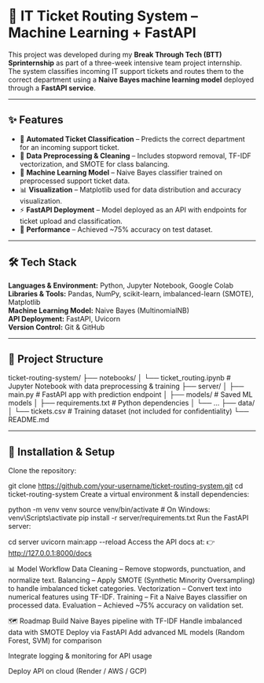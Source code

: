 # 📨 IT Ticket Routing System – Machine Learning + FastAPI

This project was developed during my **Break Through Tech (BTT) Sprinternship** as part of a three-week intensive team project internship.  
The system classifies incoming IT support tickets and routes them to the correct department using a **Naive Bayes machine learning model** deployed through a **FastAPI service**.

---

## ✨ Features

- 🔄 **Automated Ticket Classification** – Predicts the correct department for an incoming support ticket.  
- 🧹 **Data Preprocessing & Cleaning** – Includes stopword removal, TF-IDF vectorization, and SMOTE for class balancing.  
- 🤖 **Machine Learning Model** – Naive Bayes classifier trained on preprocessed support ticket data.  
- 📊 **Visualization** – Matplotlib used for data distribution and accuracy visualization.  
- ⚡ **FastAPI Deployment** – Model deployed as an API with endpoints for ticket upload and classification.  
- 🎯 **Performance** – Achieved ~75% accuracy on test dataset.  

---

## 🛠 Tech Stack

**Languages & Environment:** Python, Jupyter Notebook, Google Colab  
**Libraries & Tools:** Pandas, NumPy, scikit-learn, imbalanced-learn (SMOTE), Matplotlib  
**Machine Learning Model:** Naive Bayes (MultinomialNB)  
**API Deployment:** FastAPI, Uvicorn  
**Version Control:** Git & GitHub  

---

## 📂 Project Structure

ticket-routing-system/
├── notebooks/
│ └── ticket_routing.ipynb # Jupyter Notebook with data preprocessing & training
├── server/
│ ├── main.py # FastAPI app with prediction endpoint
│ ├── models/ # Saved ML models
│ ├── requirements.txt # Python dependencies
│ └── ...
├── data/
│ └── tickets.csv # Training dataset (not included for confidentiality)
└── README.md

---

## 🚀 Installation & Setup

Clone the repository:

git clone https://github.com/your-username/ticket-routing-system.git
cd ticket-routing-system
Create a virtual environment & install dependencies:


python -m venv venv
source venv/bin/activate    # On Windows: venv\Scripts\activate
pip install -r server/requirements.txt
Run the FastAPI server:


cd server
uvicorn main:app --reload
Access the API docs at:
👉 http://127.0.0.1:8000/docs

📊 Model Workflow
Data Cleaning – Remove stopwords, punctuation, and normalize text.
Balancing – Apply SMOTE (Synthetic Minority Oversampling) to handle imbalanced ticket categories.
Vectorization – Convert text into numerical features using TF-IDF.
Training – Fit a Naive Bayes classifier on processed data.
Evaluation – Achieved ~75% accuracy on validation set.


🗺️ Roadmap
 Build Naive Bayes pipeline with TF-IDF
 Handle imbalanced data with SMOTE
 Deploy via FastAPI
 Add advanced ML models (Random Forest, SVM) for comparison

 Integrate logging & monitoring for API usage

 Deploy API on cloud (Render / AWS / GCP)
